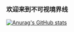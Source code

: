 ### 欢迎来到不可视境界线
[![Anurag's GitHub stats](https://github-readme-stats.vercel.app/api?username=LixVer)](https://github.com/LixVer/github-readme-stats)
